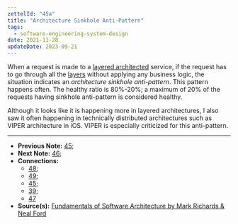 ```yaml
---
zettelId: "45a"
title: "Architecture Sinkhole Anti-Pattern"
tags:
  - software-engineering-system-design
date: 2021-11-28
updateDate: 2023-09-21
---
```


When a request is made to a [layered architected](/notes/47a/) service, if the request has to go through all the [layers](/notes/47a1/) without applying any business logic, the situation indicates an *architecture sinkhole anti-pattern*. This pattern happens often. The healthy ratio is 80%-20%; a maximum of 20% of the requests having sinkhole anti-pattern is considered healthy.

Although it looks like it is happening more in layered architectures, I also saw it often happening in technically distributed architectures such as VIPER architecture in iOS. VIPER is especially criticized for this anti-pattern.

---

- **Previous Note:** [45](/notes/45/);
- **Next Note:** [46](/notes/46/);
- **Connections:**
  - [48](/notes/48/);
  - [49](/notes/49/);
  - [45](/notes/45/);
  - [39](/notes/39/);
  - [47](/notes/47/)
- **Source(s):** [Fundamentals of Software Architecture by Mark Richards & Neal Ford](http://fundamentalsofsoftwarearchitecture.com/)
